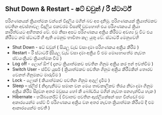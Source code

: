 ## Shut Down & Restart - ෂට් ඩවුන් / රී ස්ටාර්ට්

පරිගණකයක් ක්‍රියාත්මක වන්නේ විදුලිය මගින් බව අප දනිමු. පරිගණකයක් ක්‍රියාත්මකව පවතින අවස්තාවල විදුලිය එකවරම විසන්දි වුවහොත් එය පරිගණකයේ ක්‍රියා කාරීත්වයට අහිතකර වේ. එම නිසා අපට පරිගණකය අක්‍රිය කිරීමට අවශ්‍ය වූ විට එය කිරීමට නම් ස්ටාර්ට් හී ඇති මෙනුව භාවිතා කල යුතු වේ. ස්ටාර්ට් මෙනුවෙහි

- Shut Down - ෂට් ඩවුන් ( සියලු වැඩ වසා දමා පරිගණකය අක්‍රීය කිරීම )
- Restart        - රී ස්ටාර්ට් (සියලු වැඩ වසා දමා  අක්‍රීය වී එම මොහොතේම නැවත ස්වයංක්‍රීයව ක්‍රියාත්මක වීම )
- Log off         - ලොග් ඕෆ් ( දැනට ක්‍රියාත්මකව පවතින ගිනුම අක්‍රීය කර ඉන් ඉවත්වීම )
- Switch User - ස්විච් යූසර් ( ක්‍රියාත්මකව පවතින ගිනුම අක්‍රීය කිරීමකින් තොරව වෙනත් ගිනුමකට මාරුවීම )
- Lock   - ලොක් ( කියාත්මකව පවතින ගිනුම අගුල් දැමීම )
- Sleep – ස්ලීප් ( නිදාගැනීමට සමාන වන මෙය තාවකාලිකව තිරය නිවා දමා ගිනුම අක්‍රිය කිරීම සිදුවන අතර මවුසය හෝ කී බෝර්ඩය මගින් නැවත පනගැන්විය හැක )
- Hibernate - හයිබර්නේට් ( විවෘතව පවතින ඇප්ලිකේෂන් සහ වින්ඩෝ එම අකාරයෙන්ම සේව් වී පරිගණකය අක්‍රීය වන අතර නැවත ක්‍රියාත්මක කිරීමේ දී එම ආකාරයෙන්ම පවතී )
